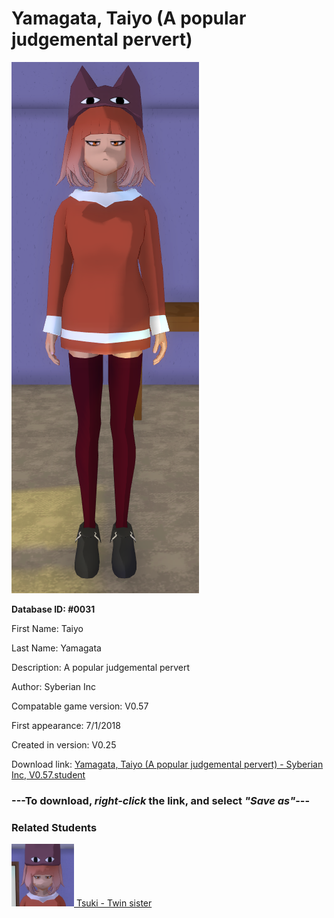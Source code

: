 # Yamagata, Taiyo (A popular judgemental pervert)

<img src="../../Files/Images/Yamagata, Taiyo (A popular judgemental pervert).png" title="Yamagata, Taiyo (A popular judgemental pervert) - Syberian Inc, V0.57">

**Database ID: #0031**

First Name: Taiyo

Last Name: Yamagata

Description: A popular judgemental pervert

Author: Syberian Inc

Compatable game version: V0.57

First appearance: 7/1/2018

Created in version: V0.25

Download link: <a href="https://raw.githubusercontent.com/Arbiter1223/Daigaku-Gurashi-Custom-Students/master/Files/Student%20Files/Yamagata%2C%20Taiyo%20(A%20popular%20judgemental%20pervert)%20-%20Syberian%20Inc%2C%20V0.57.student">Yamagata, Taiyo (A popular judgemental pervert) - Syberian Inc, V0.57.student</a>

### ---**To download, _right-click_ the link, and select _"Save as"_**---

### Related Students

<a href="Yamagata, Tsuki (A shy, mean occultist).md"><img src="../../Files/Thumbs/Yamagata, Tsuki (A shy, mean occultist).png" height="100" width="100" title="Yamagata, Tsuki (A shy, mean occultist) - Syberian Inc, V0.57"></a><a href="Yamagata, Tsuki (A shy, mean occultist).md"> Tsuki - Twin sister</a>

